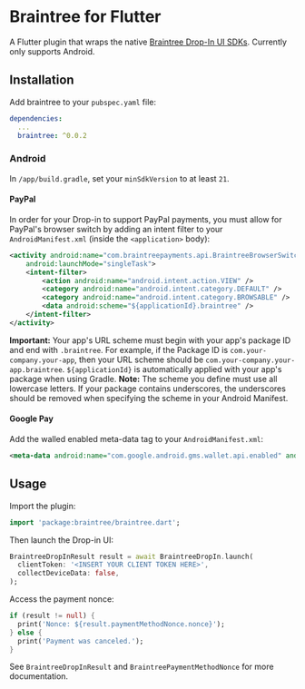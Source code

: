 # Braintree for Flutter

A Flutter plugin that wraps the native
[Braintree Drop-In UI SDKs](https://www.braintreepayments.com/features/seamless-checkout/drop-in-ui).
Currently only supports Android.

## Installation

Add braintree to your `pubspec.yaml` file:
```yaml
dependencies:
  ...
  braintree: ^0.0.2
```

### Android

In `/app/build.gradle`, set your `minSdkVersion` to at least `21`.

#### PayPal

In order for your Drop-in to support PayPal payments, you must allow for PayPal's
browser switch by adding an intent filter to your `AndroidManifest.xml` (inside the `<application>` body):
```xml
<activity android:name="com.braintreepayments.api.BraintreeBrowserSwitchActivity"
    android:launchMode="singleTask">
    <intent-filter>
        <action android:name="android.intent.action.VIEW" />
        <category android:name="android.intent.category.DEFAULT" />
        <category android:name="android.intent.category.BROWSABLE" />
        <data android:scheme="${applicationId}.braintree" />
    </intent-filter>
</activity>
```

**Important:** Your app's URL scheme must begin with your app's package ID and end with `.braintree`. For example, if the Package ID is `com.your-company.your-app`, then your URL scheme should be `com.your-company.your-app.braintree`. `${applicationId}` is automatically applied with your app's package when using Gradle.
**Note:** The scheme you define must use all lowercase letters. If your package contains underscores, the underscores should be removed when specifying the scheme in your Android Manifest.

#### Google Pay

Add the walled enabled meta-data tag to your `AndroidManifest.xml`:
```xml
<meta-data android:name="com.google.android.gms.wallet.api.enabled" android:value="true"/>
```

## Usage

Import the plugin:
```dart
import 'package:braintree/braintree.dart';
```

Then launch the Drop-in UI:
```dart
BraintreeDropInResult result = await BraintreeDropIn.launch(
  clientToken: '<INSERT YOUR CLIENT TOKEN HERE>',
  collectDeviceData: false,
);
```

Access the payment nonce:

```dart
if (result != null) {
  print('Nonce: ${result.paymentMethodNonce.nonce}');
} else {
  print('Payment was canceled.');
}
```

See `BraintreeDropInResult` and `BraintreePaymentMethodNonce` for more documentation.

